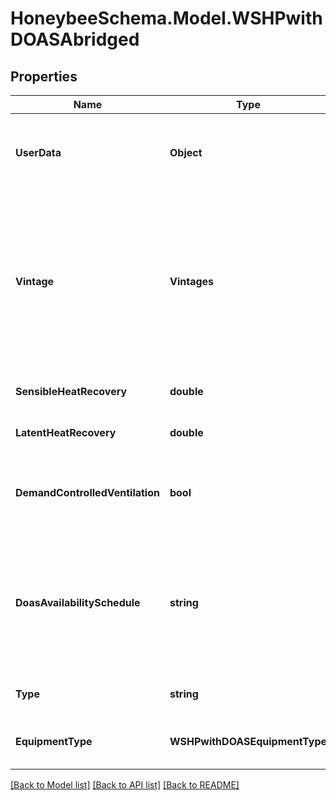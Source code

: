 
# HoneybeeSchema.Model.WSHPwithDOASAbridged

## Properties

Name | Type | Description | Notes
------------ | ------------- | ------------- | -------------
**UserData** | **Object** | Optional dictionary of user data associated with the object.All keys and values of this dictionary should be of a standard data type to ensure correct serialization of the object (eg. str, float, int, list). | [optional] 
**Vintage** | **Vintages** | Text for the vintage of the template system. This will be used to set efficiencies for various pieces of equipment within the system. Further information about these defaults can be found in the version of ASHRAE 90.1 corresponding to the selected vintage. Read-only versions of the standard can be found at: https://www.ashrae.org/technical-resources/standards-and-guidelines/read-only-versions-of-ashrae-standards | [optional] 
**SensibleHeatRecovery** | **double** | A number between 0 and 1 for the effectiveness of sensible heat recovery within the system. | [optional] [default to 0D]
**LatentHeatRecovery** | **double** | A number between 0 and 1 for the effectiveness of latent heat recovery within the system. | [optional] [default to 0D]
**DemandControlledVentilation** | **bool** | Boolean to note whether demand controlled ventilation should be used on the system, which will vary the amount of ventilation air according to the occupancy schedule of the Rooms. | [optional] [default to false]
**DoasAvailabilitySchedule** | **string** | An optional On/Off discrete schedule to set when the dedicated outdoor air system (DOAS) shuts off. This will not only prevent any outdoor air from flowing thorough the system but will also shut off the fans, which can result in more energy savings when spaces served by the DOAS are completely unoccupied. If None, the DOAS will be always on. | [optional] 
**Type** | **string** |  | [optional] [readonly] [default to "WSHPwithDOASAbridged"]
**EquipmentType** | **WSHPwithDOASEquipmentType** | Text for the specific type of system equipment from the WSHPwithDOASEquipmentType enumeration. | [optional] 

[[Back to Model list]](../README.md#documentation-for-models)
[[Back to API list]](../README.md#documentation-for-api-endpoints)
[[Back to README]](../README.md)

